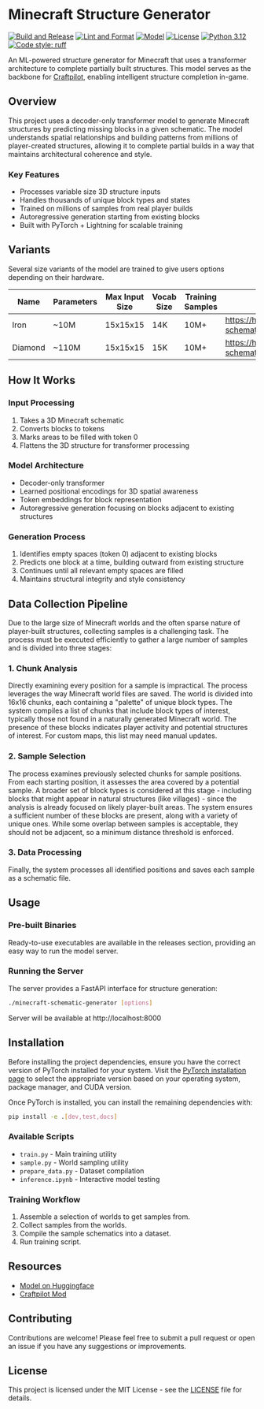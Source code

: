 # Minecraft Structure Generator

[![Build and Release](https://github.com/mmmfrieddough/minecraft-schematic-generator/actions/workflows/build-and-release.yml/badge.svg)](https://github.com/mmmfrieddough/minecraft-schematic-generator/actions/workflows/build-and-release.yml)
[![Lint and Format](https://github.com/mmmfrieddough/minecraft-schematic-generator/actions/workflows/lint-and-format.yml/badge.svg)](https://github.com/mmmfrieddough/minecraft-schematic-generator/actions/workflows/lint-and-format.yml)
[![Model](https://img.shields.io/badge/🤗_Model-Hugging_Face-yellow)](https://huggingface.co/mmmfrieddough/minecraft-schematic-generator)
[![License](https://img.shields.io/github/license/mmmfrieddough/minecraft-schematic-generator)](LICENSE)
[![Python 3.12](https://img.shields.io/badge/python-3.12-blue.svg)](https://www.python.org/downloads/)
[![Code style: ruff](https://img.shields.io/badge/code%20style-ruff-000000.svg)](https://github.com/astral-sh/ruff)

An ML-powered structure generator for Minecraft that uses a transformer architecture to complete partially built structures. This model serves as the backbone for [Craftpilot](https://github.com/mmmfrieddough/craftpilot), enabling intelligent structure completion in-game.

## Overview

This project uses a decoder-only transformer model to generate Minecraft structures by predicting missing blocks in a given schematic. The model understands spatial relationships and building patterns from millions of player-created structures, allowing it to complete partial builds in a way that maintains architectural coherence and style.

### Key Features

- Processes variable size 3D structure inputs
- Handles thousands of unique block types and states
- Trained on millions of samples from real player builds
- Autoregressive generation starting from existing blocks
- Built with PyTorch + Lightning for scalable training

## Variants

Several size variants of the model are trained to give users options depending on their hardware.

| Name | Parameters | Max Input Size | Vocab Size | Training Samples | Link |
|------|------------|----------------|------------|------------------|------|
| Iron | ~10M | 15x15x15 | 14K | 10M+ | https://huggingface.co/mmmfrieddough/minecraft-schematic-generator-iron |
| Diamond | ~110M | 15x15x15 | 15K | 10M+ | https://huggingface.co/mmmfrieddough/minecraft-schematic-generator-diamond |

## How It Works

### Input Processing

1. Takes a 3D Minecraft schematic
2. Converts blocks to tokens
3. Marks areas to be filled with token 0
4. Flattens the 3D structure for transformer processing

### Model Architecture

- Decoder-only transformer
- Learned positional encodings for 3D spatial awareness
- Token embeddings for block representation
- Autoregressive generation focusing on blocks adjacent to existing structures

### Generation Process

1. Identifies empty spaces (token 0) adjacent to existing blocks
2. Predicts one block at a time, building outward from existing structure
3. Continues until all relevant empty spaces are filled
4. Maintains structural integrity and style consistency

## Data Collection Pipeline

Due to the large size of Minecraft worlds and the often sparse nature of player-built structures, collecting samples is a challenging task. The process must be executed efficiently to gather a large number of samples and is divided into three stages:

### 1. Chunk Analysis

Directly examining every position for a sample is impractical. The process leverages the way Minecraft world files are saved. The world is divided into 16x16 chunks, each containing a "palette" of unique block types. The system compiles a list of chunks that include block types of interest, typically those not found in a naturally generated Minecraft world. The presence of these blocks indicates player activity and potential structures of interest. For custom maps, this list may need manual updates.

### 2. Sample Selection

The process examines previously selected chunks for sample positions. From each starting position, it assesses the area covered by a potential sample. A broader set of block types is considered at this stage - including blocks that might appear in natural structures (like villages) - since the analysis is already focused on likely player-built areas. The system ensures a sufficient number of these blocks are present, along with a variety of unique ones. While some overlap between samples is acceptable, they should not be adjacent, so a minimum distance threshold is enforced.

### 3. Data Processing

Finally, the system processes all identified positions and saves each sample as a schematic file.

## Usage

### Pre-built Binaries

Ready-to-use executables are available in the releases section, providing an easy way to run the model server.

### Running the Server

The server provides a FastAPI interface for structure generation:

```bash
./minecraft-schematic-generator [options]
```

Server will be available at http://localhost:8000

## Installation

Before installing the project dependencies, ensure you have the correct version of PyTorch installed for your system. Visit the [PyTorch installation page](https://pytorch.org/get-started/locally/) to select the appropriate version based on your operating system, package manager, and CUDA version.

Once PyTorch is installed, you can install the remaining dependencies with:

```bash
pip install -e .[dev,test,docs]
```

### Available Scripts

- `train.py` - Main training utility
- `sample.py` - World sampling utility
- `prepare_data.py` - Dataset compilation
- `inference.ipynb` - Interactive model testing

### Training Workflow

1. Assemble a selection of worlds to get samples from.
2. Collect samples from the worlds.
3. Compile the sample schematics into a dataset.
4. Run training script.

## Resources

- [Model on Huggingface](https://huggingface.co/mmmfrieddough/minecraft-schematic-generator)
- [Craftpilot Mod](https://github.com/mmmfrieddough/craftpilot)

## Contributing

Contributions are welcome! Please feel free to submit a pull request or open an issue if you have any suggestions or improvements.

## License

This project is licensed under the MIT License - see the [LICENSE](LICENSE) file for details.
